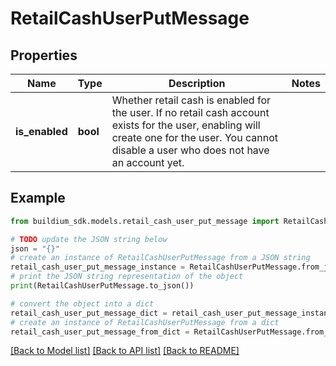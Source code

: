 # RetailCashUserPutMessage


## Properties

Name | Type | Description | Notes
------------ | ------------- | ------------- | -------------
**is_enabled** | **bool** | Whether retail cash is enabled for the user. If no retail cash account exists for the user, enabling will create one for the user. You cannot disable a user who does not have an account yet. | 

## Example

```python
from buildium_sdk.models.retail_cash_user_put_message import RetailCashUserPutMessage

# TODO update the JSON string below
json = "{}"
# create an instance of RetailCashUserPutMessage from a JSON string
retail_cash_user_put_message_instance = RetailCashUserPutMessage.from_json(json)
# print the JSON string representation of the object
print(RetailCashUserPutMessage.to_json())

# convert the object into a dict
retail_cash_user_put_message_dict = retail_cash_user_put_message_instance.to_dict()
# create an instance of RetailCashUserPutMessage from a dict
retail_cash_user_put_message_from_dict = RetailCashUserPutMessage.from_dict(retail_cash_user_put_message_dict)
```
[[Back to Model list]](../README.md#documentation-for-models) [[Back to API list]](../README.md#documentation-for-api-endpoints) [[Back to README]](../README.md)


